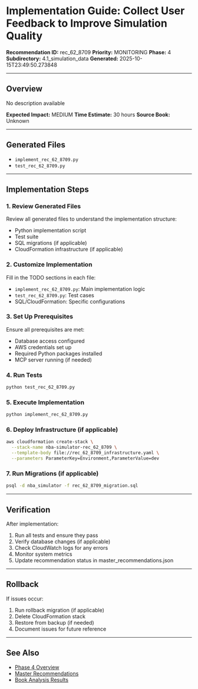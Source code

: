 # Implementation Guide: Collect User Feedback to Improve Simulation Quality

**Recommendation ID:** rec_62_8709
**Priority:** MONITORING
**Phase:** 4
**Subdirectory:** 4.1_simulation_data
**Generated:** 2025-10-15T23:49:50.273848

---

## Overview

No description available

**Expected Impact:** MEDIUM
**Time Estimate:** 30 hours
**Source Book:** Unknown

---

## Generated Files

- `implement_rec_62_8709.py`
- `test_rec_62_8709.py`

---

## Implementation Steps

### 1. Review Generated Files

Review all generated files to understand the implementation structure:
- Python implementation script
- Test suite
- SQL migrations (if applicable)
- CloudFormation infrastructure (if applicable)

### 2. Customize Implementation

Fill in the TODO sections in each file:
- `implement_rec_62_8709.py`: Main implementation logic
- `test_rec_62_8709.py`: Test cases
- SQL/CloudFormation: Specific configurations

### 3. Set Up Prerequisites

Ensure all prerequisites are met:
- Database access configured
- AWS credentials set up
- Required Python packages installed
- MCP server running (if needed)

### 4. Run Tests

```bash
python test_rec_62_8709.py
```

### 5. Execute Implementation

```bash
python implement_rec_62_8709.py
```

### 6. Deploy Infrastructure (if applicable)

```bash
aws cloudformation create-stack \
  --stack-name nba-simulator-rec_62_8709 \
  --template-body file://rec_62_8709_infrastructure.yaml \
  --parameters ParameterKey=Environment,ParameterValue=dev
```

### 7. Run Migrations (if applicable)

```bash
psql -d nba_simulator -f rec_62_8709_migration.sql
```

---

## Verification

After implementation:
1. Run all tests and ensure they pass
2. Verify database changes (if applicable)
3. Check CloudWatch logs for any errors
4. Monitor system metrics
5. Update recommendation status in master_recommendations.json

---

## Rollback

If issues occur:
1. Run rollback migration (if applicable)
2. Delete CloudFormation stack
3. Restore from backup (if needed)
4. Document issues for future reference

---

## See Also

- [Phase 4 Overview](/Users/ryanranft/nba-simulator-aws/docs/phases/phase_4/)
- [Master Recommendations](/Users/ryanranft/nba-mcp-synthesis/analysis_results/master_recommendations.json)
- [Book Analysis Results](/Users/ryanranft/nba-mcp-synthesis/analysis_results/)
